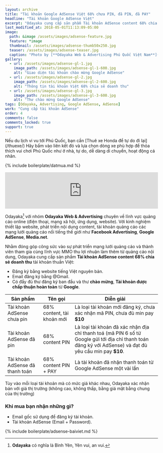 ```yaml
---
layout: archive
title: "Tài khoản Google AdSense Việt 68% chưa PIN, đã PIN, đã PAY"
headline: "Tài khoản Google AdSense Việt"
excerpt: "Odayaka cung cấp sản phẩm Tài khoản AdSense content 68% chia sẻ doanh thu tài khoản thuần Việt, gọi 0899150055 để đặt mua, tư vấn và hỗ trợ sử dụng."
last_modified_at: 2018-05-01T11:13:09-05:00
image: 
  path: &image /assets/images/adsense-feature.jpg
  feature: *image
  thumbnail: /assets/images/adsense-thumb50x250.jpg
  teaser: /assets/images/adsense-teaser.jpg
  caption: "Photo by [**Odayaka Web & Advertising Phú Quốc Việt Nam**](https://odayaka.vn)"
gallery:
  - url: /assets/images/adsense-gl-1.jpg
    image_path: /assets/images/adsense-gl-1-600.jpg
    alt: "Giao diện tài khoản chào mừng Google AdSense"
  - url: /assets/images/adsense-gl-2.jpg
    image_path: /assets/images/adsense-gl-2-600.jpg
    alt: "Thông tin tài khoản Việt 68% chia sẻ doanh thu"
  - url: /assets/images/adsense-gl-3.jpg
    image_path: /assets/images/adsense-gl-3-600.jpg
    alt: "Thư chào mừng Google AdSense"
tags: [Odayaka, Advertising, Google AdSense, AdSense]
work: "Cung cấp tài khoản AdSense"
order: 4
comments: false
comments_locked: true
support: true
---
```


<div class="notice--warning" markdown="1">
Nếu du lịch vi vu tới Phú Quốc, bạn cần [Thuê xe Honda để tự do đi lại](/thuexe/) Hãy bấm vào liên kết đó và lựa chọn dòng xe phù hợp để thỏa thích vui chơi Phú Quốc như ở nhà, tự do, dễ dàng di chuyển, hoạt động cá nhân. 
</div>

{% include boilerplate/datmua.md %}

<iframe style="border: 0; width: 100%; height: 120px;" src="https://bandcamp.com/EmbeddedPlayer/album=1498690306/size=large/bgcol=ffffff/linkcol=0687f5/tracklist=false/artwork=small/transparent=true/" seamless><a href="http://odayakada.bandcamp.com/album/2016-league-of-legends-world-championship">(2016 League Of Legends World Championship) by Odayaka</a></iframe>


Odayaka[^odayakatiengnhat] với nhóm **Odayaka Web & Advertising** chuyên về lĩnh vực quảng cáo online (điện thoại, mạng xã hội, ứng dụng, website). Với kinh nghiệm thiết lập website, phát triển nội dung content, tài khoản quảng cáo các mạng lưới quảng cáo nổi tiếng thế giới như **Facebook Advertising**, **Google AdSense**, **Media.net**.

Nhằm đóng góp công sức vào sự phát triển mạng lưới quảng cáo và thành viên tham gia cùng lĩnh vực MMO thu lợi nhuận làm thêm từ quảng cáo nội dung, Odayaka cung cấp sản phẩm **Tài khoản AdSense content 68% chia sẻ doanh thu** tài khoản thuần Việt:

- Đăng ký bằng website tiếng Việt nguyên bản.
- Email đăng ký bằng @Gmail.
- Có đầy đủ thư đăng ký ban đầu và thư **chào mừng**, **Tài khoản được chấp thuận hoàn toàn** từ **Google**.

| Sản phẩm             | Tên gọi | Diễn giải |
| --------             | ----------- | ----------- |
| Tài khoản AdSense chưa pin          | 68% content, tài khoản mới | Là loại tài khoản mới đăng ký, chưa xác nhận mã PIN, chưa đủ min pay **$10** |
| Tài khoản AdSense đã pin          | 68% content PIN | Là loại tài khoản đã xác nhận địa chỉ thanh toá (mã PIN 6 số từ Google gửi tới địa chỉ thanh toán đăng ký với AdSense) và đạt đủ yêu cầu min pay **$10**. |
| Tài khoản AdSense đã thanh toán          | 68% content PIN + PAY | Là tài khoản đã nhận thanh toán từ Google AdSense một vài lần |


Tùy vào mỗi loại tài khoản mà có mức giá khác nhau, Odayaka xác nhận bán với giá thị trường (không cao, không thấp, bằng giá mặt bằng chung của thị trường)


[^odayakatiengnhat]: **Odayaka** có nghĩa là Bình Yên, Yên vui, an vui.

### Khi mua bạn nhận những gì?

- Email gốc sử dụng để đăng ký tài khoản.
- Tài khoản AdSense (Email + Password).


{% include boilerplate/adsense-baiviet.md %}

